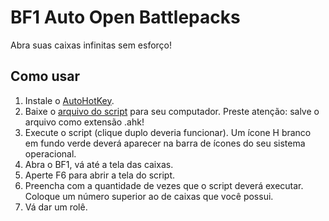 # BF1 Auto Open Battlepacks

Abra suas caixas infinitas sem esforço!


## Como usar

1. Instale o [AutoHotKey](https://www.autohotkey.com/).
2. Baixe o [arquivo do script](https://gitlab.com/paulochf/bf1_auto_open_battlepacks/-/raw/master/opener.ahk) para seu computador. Preste atenção: salve o arquivo como extensão .ahk!
3. Execute o script (clique duplo deveria funcionar). Um ícone H branco em fundo verde deverá aparecer na barra de ícones do seu sistema operacional.
4. Abra o BF1, vá até a tela das caixas.
5. Aperte F6 para abrir a tela do script.
6. Preencha com a quantidade de vezes que o script deverá executar. Coloque um número superior ao de caixas que você possui.
7. Vá dar um rolê.
